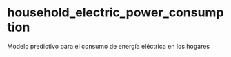 # household_electric_power_consumption
Modelo predictivo para el consumo de energía eléctrica en los hogares
